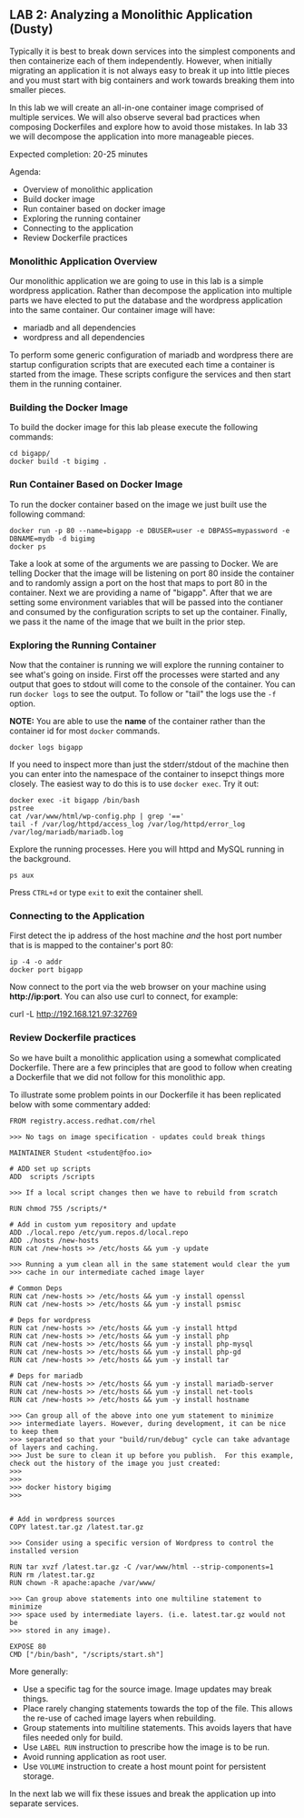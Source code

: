 ## LAB 2: Analyzing a Monolithic Application (Dusty)

Typically it is best to break down services into the simplest
components and then containerize each of them independently. However,
when initially migrating an application it is not always easy to break
it up into little pieces and you must start with big containers and
work towards breaking them into smaller pieces. 

In this lab we will create an all-in-one container image comprised 
of multiple services. We will also observe several bad practices when 
composing Dockerfiles and explore how to avoid those mistakes. In lab 33 
we will decompose the application into more manageable pieces.

Expected completion: 20-25 minutes

Agenda:

* Overview of monolithic application
* Build docker image
* Run container based on docker image
* Exploring the running container
* Connecting to the application
* Review Dockerfile practices

### Monolithic Application Overview 

Our monolithic application we are going to use in this lab is a simple
wordpress application. Rather than decompose the application into
multiple parts we have elected to put the database and the wordpress
application into the same container. Our container image will have:

* mariadb and all dependencies
* wordpress and all dependencies

To perform some generic configuration of mariadb and wordpress there
are startup configuration scripts that are executed each time a
container is started from the image. These scripts configure the
services and then start them in the running container.

### Building the Docker Image

To build the docker image for this lab please execute the following
commands:

```
cd bigapp/
docker build -t bigimg .
```

### Run Container Based on Docker Image

To run the docker container based on the image we just built use the
following command:

```
docker run -p 80 --name=bigapp -e DBUSER=user -e DBPASS=mypassword -e DBNAME=mydb -d bigimg
docker ps
```

Take a look at some of the arguments we are passing to Docker.  We are telling Docker that the image will be listening on port 80 inside the container and to randomly assign a port on the host that maps to port 80 in the container.  Next we are providing a name of "bigapp".  After that we are setting some environment variables that will be passed into the contianer and consumed by the configuration scripts to set up the container.  Finally, we pass it the name of the image that we built in the prior step.

### Exploring the Running Container

Now that the container is running we will explore the running
container to see what's going on inside. First off the processes were
started and any output that goes to stdout will come to the console of
the container. You can run `docker logs` to see the output. To follow or "tail" the logs use the `-f` option.

**__NOTE:__** You are able to use the **name** of the container rather
than the container id for most `docker` commands.

```
docker logs bigapp
```

If you need to inspect more than just the stderr/stdout of the machine
then you can enter into the namespace of the container to insepct
things more closely. The easiest way to do this is to use `docker exec`. Try it out:

```
docker exec -it bigapp /bin/bash
pstree
cat /var/www/html/wp-config.php | grep '=='
tail -f /var/log/httpd/access_log /var/log/httpd/error_log /var/log/mariadb/mariadb.log
```

Explore the running processes.  Here you will httpd and MySQL running in the background.

```
ps aux
```



Press `CTRL+d` or type `exit` to exit the container shell.

### Connecting to the Application

First detect the ip address of the host machine *and* the host port
number that is is mapped to the container's port 80:

```
ip -4 -o addr
docker port bigapp
```

Now connect to the port via the web browser on your machine using **http://ip:port**.  You can also use curl to connect, for example:

curl -L http://192.168.121.97:32769


### Review Dockerfile practices

So we have built a monolithic application using a somewhat complicated
Dockerfile. There are a few principles that are good to follow when creating 
a Dockerfile that we did not follow for this monolithic app.

To illustrate some problem points in our Dockerfile it has been 
replicated below with some commentary added:

```
FROM registry.access.redhat.com/rhel  

>>> No tags on image specification - updates could break things

MAINTAINER Student <student@foo.io>

# ADD set up scripts
ADD  scripts /scripts

>>> If a local script changes then we have to rebuild from scratch

RUN chmod 755 /scripts/*

# Add in custom yum repository and update
ADD ./local.repo /etc/yum.repos.d/local.repo
ADD ./hosts /new-hosts
RUN cat /new-hosts >> /etc/hosts && yum -y update

>>> Running a yum clean all in the same statement would clear the yum
>>> cache in our intermediate cached image layer

# Common Deps
RUN cat /new-hosts >> /etc/hosts && yum -y install openssl
RUN cat /new-hosts >> /etc/hosts && yum -y install psmisc 

# Deps for wordpress
RUN cat /new-hosts >> /etc/hosts && yum -y install httpd 
RUN cat /new-hosts >> /etc/hosts && yum -y install php 
RUN cat /new-hosts >> /etc/hosts && yum -y install php-mysql 
RUN cat /new-hosts >> /etc/hosts && yum -y install php-gd
RUN cat /new-hosts >> /etc/hosts && yum -y install tar

# Deps for mariadb
RUN cat /new-hosts >> /etc/hosts && yum -y install mariadb-server 
RUN cat /new-hosts >> /etc/hosts && yum -y install net-tools
RUN cat /new-hosts >> /etc/hosts && yum -y install hostname

>>> Can group all of the above into one yum statement to minimize 
>>> intermediate layers. However, during development, it can be nice to keep them
>>> separated so that your "build/run/debug" cycle can take advantage of layers and caching.
>>> Just be sure to clean it up before you publish.  For this example, check out the history of the image you just created:
>>>
>>>
>>> docker history bigimg
>>>


# Add in wordpress sources 
COPY latest.tar.gz /latest.tar.gz

>>> Consider using a specific version of Wordpress to control the installed version

RUN tar xvzf /latest.tar.gz -C /var/www/html --strip-components=1 
RUN rm /latest.tar.gz
RUN chown -R apache:apache /var/www/

>>> Can group above statements into one multiline statement to minimize 
>>> space used by intermediate layers. (i.e. latest.tar.gz would not be 
>>> stored in any image).

EXPOSE 80
CMD ["/bin/bash", "/scripts/start.sh"]
```

More generally:

* Use a specific tag for the source image. Image updates may break things.
* Place rarely changing statements towards the top of the file. This allows the re-use of cached image layers when rebuilding.
* Group statements into multiline statements. This avoids layers that have files needed only for build.
* Use `LABEL RUN` instruction to prescribe how the image is to be run.
* Avoid running application as root user.
* Use `VOLUME` instruction to create a host mount point for persistent storage.

In the next lab we will fix these issues and break the application up into separate services.
